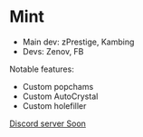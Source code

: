 # Mint 
- Main dev: zPrestige, Kambing
- Devs: Zenov, FB

Notable features:
- Custom popchams
- Custom AutoCrystal
- Custom holefiller

[Discord server Soon](https://discordserver.com/Mint!)

